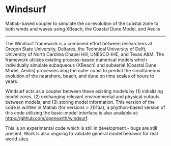 # Windsurf
Matlab-based coupler to simulate the co-evolution of the coastal zone to both winds and waves using XBeach, the Coastal Dune Model, and Aeolis

--------------------------------------------------------------------------------------------------------------------------------------

The Windsurf framework is a combined effort between researchers at Oregon State University,  Deltares, the Technical University of Delft, University of North Carolina Chapel Hill, UNESCO-IHE, and Texas A&M. The framework utilizes existing process-based numerical models which individually simulate subaqueous (XBeach) and subaerial (Coastal Dune Model, Aeolis) processes alog the outer coast to predict the simultaneous evolution of the nearshore, beach, and dune on time scales of hours to years. 

Windsurf acts as a coupler between these existing models by (1) initializing model cores, (2) exchanging relevant environmental and physical outputs between models, and (3) storing model information. This version of the code is written in Matlab (for versions > 2016a), a phython-based version of this code utilizing the basic-model interface is also available at: https://github.com/openearth/windsurf. 

This is an experimental code which is still in development - bugs are still present. Work is also ongoing to validate general model behavior for real world sites.
